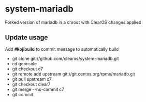 # system-mariadb

Forked version of mariadb in a chroot with ClearOS changes applied

## Update usage
  Add __#kojibuild__ to commit message to automatically build

* git clone git://github.com/clearos/system-mariadb.git
* cd gconsole
* git checkout c7
* git remote add upstream git://git.centos.org/rpms/mariadb.git
* git pull upstream c7
* git checkout clear7
* git merge --no-commit c7
* git commit
